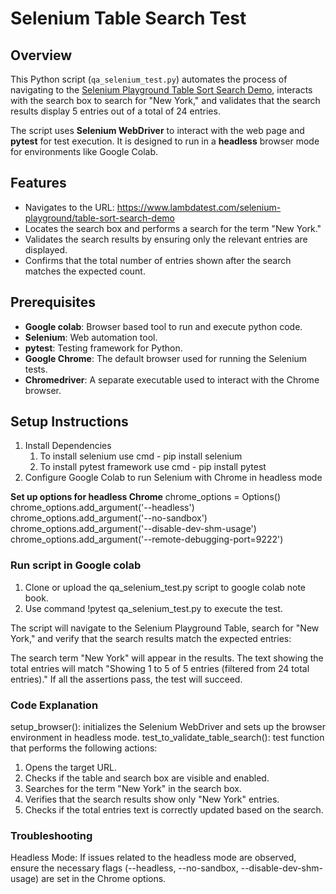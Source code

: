 # Selenium Table Search Test

## Overview

This Python script (`qa_selenium_test.py`) automates the process of navigating to the [Selenium Playground Table Sort Search Demo](https://www.lambdatest.com/selenium-playground/table-sort-search-demo), interacts with the search box to search for "New York," and validates that the search results display 5 entries out of a total of 24 entries.

The script uses **Selenium WebDriver** to interact with the web page and **pytest** for test execution. It is designed to run in a **headless** browser mode for environments like Google Colab.

## Features

- Navigates to the URL: https://www.lambdatest.com/selenium-playground/table-sort-search-demo
- Locates the search box and performs a search for the term "New York."
- Validates the search results by ensuring only the relevant entries are displayed.
- Confirms that the total number of entries shown after the search matches the expected count.

## Prerequisites

- **Google colab**: Browser based tool to run and execute python code.
- **Selenium**: Web automation tool.
- **pytest**: Testing framework for Python.
- **Google Chrome**: The default browser used for running the Selenium tests.
- **Chromedriver**: A separate executable used to interact with the Chrome browser.


## Setup Instructions

1. Install Dependencies
   1. To install selenium use cmd - pip install selenium
   2. To install pytest framework use cmd - pip install pytest
2. Configure Google Colab to run Selenium with Chrome in headless mode

  **Set up options for headless Chrome**
  chrome_options = Options()
  chrome_options.add_argument('--headless')  
  chrome_options.add_argument('--no-sandbox')
  chrome_options.add_argument('--disable-dev-shm-usage')
  chrome_options.add_argument('--remote-debugging-port=9222')

### Run script in Google colab

 1. Clone or upload the qa_selenium_test.py script to google colab note book.
 2. Use command !pytest  qa_selenium_test.py to execute the test.
    

The script will navigate to the Selenium Playground Table, search for "New York," and verify that the search results match the expected entries:

The search term "New York" will appear in the results.
The text showing the total entries will match "Showing 1 to 5 of 5 entries (filtered from 24 total entries)."
If all the assertions pass, the test will succeed.

### Code Explanation
setup_browser(): initializes the Selenium WebDriver and sets up the browser environment in headless mode.
test_to_validate_table_search(): test function that performs the following actions:
 1. Opens the target URL.
 2. Checks if the table and search box are visible and enabled.
 3. Searches for the term "New York" in the search box.
 4. Verifies that the search results show only "New York" entries.
 5. Checks if the total entries text is correctly updated based on the search.

### Troubleshooting
Headless Mode: If issues related to the headless mode  are observed, ensure the necessary flags (--headless, --no-sandbox, --disable-dev-shm-usage) are set in the Chrome options.
